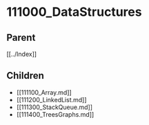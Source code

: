 # 111000_DataStructures

## Parent
[[../Index]]

## Children
- [[111100_Array.md]]
- [[111200_LinkedList.md]]
- [[111300_StackQueue.md]]
- [[111400_TreesGraphs.md]]
